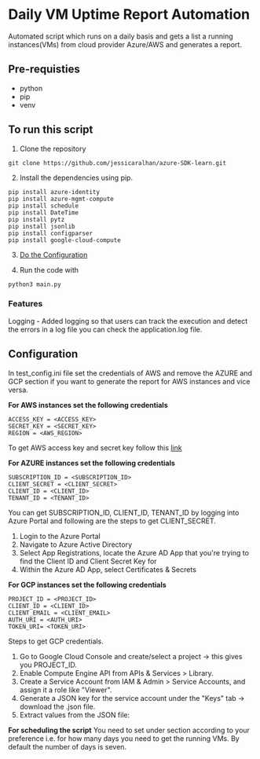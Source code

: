 # Daily VM Uptime Report Automation

Automated script which runs on a daily basis and gets a list a running instances(VMs) from cloud provider Azure/AWS and generates a report.

## Pre-requisties
- python
- pip
- venv 


## To run this script

1. Clone the repository 
``` 
git clone https://github.com/jessicaralhan/azure-SDK-learn.git 
```
2. Install the dependencies using pip.
```
pip install azure-identity
pip install azure-mgmt-compute
pip install schedule
pip install DateTime
pip install pytz
pip install jsonlib
pip install configparser
pip install google-cloud-compute
```
3. [Do the Configuration](#configuration)

4. Run the code with 
```
python3 main.py
```


### Features
   Logging - Added logging so that users can track the execution and detect the errors in a log file you can check the application.log file. 


## Configuration
In test_config.ini file set the credentials of AWS and remove the AZURE and GCP section if you want to generate the report for AWS instances and vice versa.

**For AWS instances set the following credentials**
```
ACCESS_KEY = <ACCESS_KEY>
SECRET_KEY = <SECRET_KEY>
REGION = <AWS_REGION>
```
To get AWS access key and secret key follow this [link](https://www.msp360.com/resources/blog/how-to-find-your-aws-access-key-id-and-secret-access-key/#:~:text=1%20Go%20to%20Amazon%20Web,and%20Secret%20Access%20Key%20option.)

**For AZURE instances set the following credentials**
```
SUBSCRIPTION_ID = <SUBSCRIPTION_ID>
CLIENT_SECRET = <CLIENT_SECRET>
CLIENT_ID = <CLIENT_ID>
TENANT_ID = <TENANT_ID>
```
You can get SUBSCRIPTION_ID, CLIENT_ID, TENANT_ID by logging into Azure Portal and following are the steps to get CLIENT_SECRET.
1) Login to the Azure Portal
2) Navigate to Azure Active Directory
3) Select App Registrations, locate the Azure AD App that you're trying to find the Client ID and Client Secret Key for
4) Within the Azure AD App, select Certificates & Secrets 

**For GCP instances set the following credentials**
```
PROJECT_ID = <PROJECT_ID>
CLIENT_ID = <CLIENT_ID>
CLIENT_EMAIL = <CLIENT_EMAIL>
AUTH_URI = <AUTH_URI>
TOKEN_URI= <TOKEN_URI>
```
Steps to get GCP credentials.
1) Go to Google Cloud Console and create/select a project → this gives you PROJECT_ID.
2) Enable Compute Engine API from APIs & Services > Library.
3) Create a Service Account from IAM & Admin > Service Accounts, and assign it a role like "Viewer".
4) Generate a JSON key for the service account under the "Keys" tab → download the .json file.
5) Extract values from the JSON file:

**For scheduling the script**
You need to set <DAYS> under <REPORT> section according to your preference i.e. for how many days you need to get the running VMs. By default the number of days is seven.

